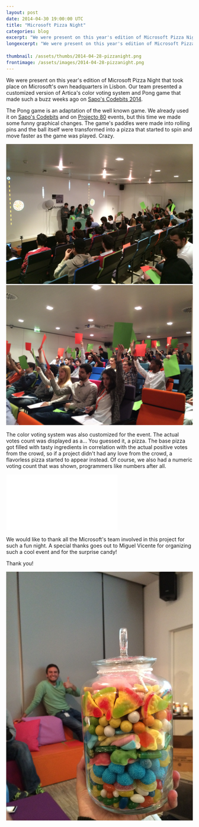 ```yaml
---
layout: post
date: 2014-04-30 19:00:00 UTC
title: "Microsoft Pizza Night"
categories: blog
excerpt: "We were present on this year's edition of Microsoft Pizza Night that took place on Microsoft's own headquarters in Lisbon. Our team presented a customized version of Artica's color voting system and Pong game that made such a buzz weeks ago on Sapo's Codebits 2014."
longexcerpt: "We were present on this year's edition of Microsoft Pizza Night that took place on Microsoft's own headquarters in Lisbon. Our team presented a customized version of Artica's color voting system and Pong game that made such a buzz weeks ago on Sapo's Codebits 2014."

thumbnail: /assets/thumbs/2014-04-28-pizzanight.png
frontimage: /assets/images/2014-04-28-pizzanight.png
---
```


We were present on this year's edition of Microsoft Pizza Night that took place on Microsoft's own headquarters in Lisbon. Our team presented a customized version of Artica's color voting system and Pong game that made such a buzz weeks ago on <a href="http://artica.cc/blog/2014/04/14/codebits.html">Sapo's Codebits 2014</a>.

The Pong game is an adaptation of the well known game. We already used it on <a href="http://artica.cc/blog/2014/04/14/codebits.html">Sapo's Codebits</a> and on <a href="http://artica.cc/blog/2013/09/26/audience-pong.html">Projecto 80</a> events, but this time we made some funny graphical changes. The game's paddles were made into rolling pins and the ball itself were transformed into a pizza that started to spin and move faster as the game was played. Crazy.

<img class="postimage" src="/assets/images/2014-04-28-pizzanight_1.JPG"/>

<img class="postimage" src="/assets/images/2014-04-28-pizzanight_2.JPG"/>

The color voting system was also customized for the event. The actual votes count was displayed as a... You guessed it, a pizza. The base pizza got filled with tasty ingredients in correlation with the actual positive votes from the crowd, so if a project didn't had any love from the crowd, a flavorless pizza started to appear instead.
Of course, we also had a numeric voting count that was shown, programmers like numbers after all. 
<div class="video-container"><iframe src="//www.youtube.com/embed/1zbnnWZvyrw" frameborder="0" allowfullscreen></iframe></div>

We would like to thank all the Microsoft's team involved in this project for such a fun night.
A special thanks goes out to Miguel Vicente for organizing such a cool event and for the surprise candy!

Thank you!

<img class="postimage" src="/assets/images/2014-04-28-pizzanight_3.jpg"/>

